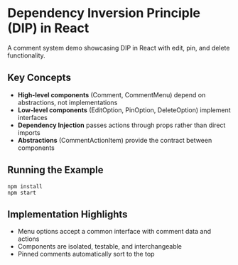 # Dependency Inversion Principle (DIP) in React

A comment system demo showcasing DIP in React with edit, pin, and delete functionality.

## Key Concepts

- **High-level components** (Comment, CommentMenu) depend on abstractions, not implementations
- **Low-level components** (EditOption, PinOption, DeleteOption) implement interfaces
- **Dependency Injection** passes actions through props rather than direct imports
- **Abstractions** (CommentActionItem) provide the contract between components

## Running the Example

```
npm install
npm start
```

## Implementation Highlights

- Menu options accept a common interface with comment data and actions
- Components are isolated, testable, and interchangeable
- Pinned comments automatically sort to the top 